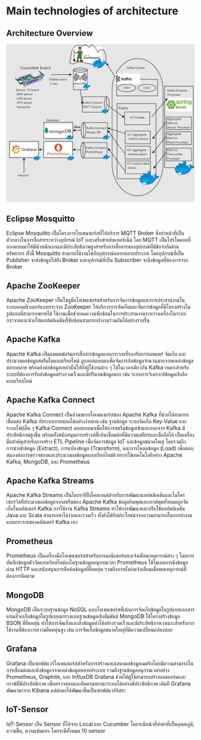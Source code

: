 # Main technologies of architecture

## Architecture Overview

![1](./asset/ARC.jpg)

## Eclipse Mosquitto
Eclipse Mosquitto เป็นโครงการโอเพนซอร์สที่ให้บริการ MQTT Broker ซึ่งทำหน้าที่เป็นตัวกลางในการสื่อสารระหว่างอุปกรณ์ IoT และเครือข่ายอินเทอร์เน็ต โดย MQTT เป็นโปรโตคอลที่ออกแบบมาให้มีน้ำหนักเบาและมีประสิทธิภาพสูงสำหรับการสื่อสารของอุปกรณ์ที่มีข้อจำกัดด้านทรัพยากร ทั้งนี้ Mosquitto สามารถใช้งานได้กับอุปกรณ์หลากหลายประเภท โดยอุปกรณ์ที่เป็น Publisher จะส่งข้อมูลไปยัง Broker และอุปกรณ์ที่เป็น Subscriber จะดึงข้อมูลที่ต้องการจาก Broker

## Apache ZooKeeper
Apache ZooKeeper เป็นโซลูชันโอเพนซอร์สสำหรับการจัดการข้อมูลและการประสานงานในระบบคอมพิวเตอร์แบบกระจาย ZooKeeper ให้บริการการจัดเก็บและจัดการข้อมูลที่มีโครงสร้างในรูปแบบที่สามารถขยายได้ ใช้งานเพื่อช่วยลดความซับซ้อนในการประสานงานระหว่างเครื่องในระบบกระจายและช่วยให้แอปพลิเคชันที่ซับซ้อนสามารถทำงานร่วมกันได้อย่างราบรื่น

## Apache Kafka
Apache Kafka เป็นแพลตฟอร์มการสื่อสารข้อมูลแบบกระจายที่รองรับการเผยแพร่ จัดเก็บ และประมวลผลข้อมูลสตรีมในแบบเรียลไทม์ ถูกออกแบบมาเพื่อจัดการกับข้อมูลจำนวนมากจากแหล่งข้อมูลหลากหลาย พร้อมส่งต่อข้อมูลเหล่านั้นไปยังผู้ใช้งานต่าง ๆ ได้ในเวลาเดียวกัน Kafka เหมาะสำหรับระบบที่ต้องการรับส่งข้อมูลอย่างรวดเร็วและมีปริมาณข้อมูลมาก เช่น ระบบการวิเคราะห์ข้อมูลเชิงลึกแบบเรียลไทม์

## Apache Kafka Connect
Apache Kafka Connect เป็นส่วนขยายโอเพนซอร์สของ Apache Kafka ที่ช่วยให้สามารถเชื่อมต่อ Kafka กับระบบภายนอกได้อย่างง่ายดาย เช่น ฐานข้อมูล ระบบจัดเก็บ Key-Value และระบบไฟล์อื่น ๆ Kafka Connect ออกแบบมาเพื่อให้การสตรีมข้อมูลเข้าและออกจาก Kafka มีประสิทธิภาพสูงขึ้น พร้อมทั้งสนับสนุนการสร้างปลั๊กอินเชื่อมต่อที่มีความเสถียรและเชื่อถือได้ เป็นเครื่องมือสำคัญสำหรับการสร้าง ETL Pipeline เพื่อจัดการข้อมูล IoT และข้อมูลขนาดใหญ่ โดยรวมถึงการนำเข้าข้อมูล (Extract), การแปลงข้อมูล (Transform), และการโหลดข้อมูล (Load) เพื่อตอบสนองต่อการตรวจสอบและประมวลผลข้อมูลแบบเรียลไทม์ด้วยการใช้เทคโนโลยีอย่าง Apache Kafka, MongoDB, และ Prometheus

## Apache Kafka Streams
Apache Kafka Streams เป็นไลบรารีฝั่งไคลเอนต์สำหรับการพัฒนาแอปพลิเคชันและไมโครเซอร์วิสที่ประมวลผลข้อมูลจากสตรีมของ Apache Kafka ข้อมูลอินพุตและเอาต์พุตทั้งหมดถูกจัดเก็บในคลัสเตอร์ Kafka การใช้งาน Kafka Streams ทำให้การพัฒนาและปรับใช้แอปพลิเคชัน Java และ Scala สามารถทำได้ง่ายและรวดเร็ว ทั้งยังได้รับประโยชน์จากความสามารถในการทำงานแบบกระจายของคลัสเตอร์ Kafka เอง

## Prometheus
Prometheus เป็นเครื่องมือโอเพนซอร์สสำหรับการมอนิเตอร์และแจ้งเตือนเหตุการณ์ต่าง ๆ โดยการบันทึกข้อมูลตัววัดแบบเรียลไทม์ลงในฐานข้อมูลอนุกรมเวลา Prometheus ใช้โมเดลการดึงข้อมูลผ่าน HTTP และสนับสนุนการสืบค้นข้อมูลที่ยืดหยุ่น รวมถึงการตั้งค่าแจ้งเตือนเมื่อพบเหตุการณ์ที่ต้องการติดตาม

## MongoDB
MongoDB เป็นระบบฐานข้อมูล NoSQL แบบโอเพนซอร์สที่เน้นการจัดเก็บข้อมูลในรูปแบบเอกสาร แทนที่จะเก็บข้อมูลในรูปแบบตารางแบบฐานข้อมูลเชิงสัมพันธ์ MongoDB ใช้โครงสร้างข้อมูล BSON ที่ยืดหยุ่น ทำให้การจัดเก็บและดึงข้อมูลทำได้อย่างรวดเร็วและมีประสิทธิภาพ เหมาะสำหรับการใช้งานที่ต้องการความยืดหยุ่นสูง เช่น การจัดเก็บข้อมูลขนาดใหญ่ที่มีความเปลี่ยนแปลงบ่อย

## Grafana
Grafana เป็นซอฟต์แวร์โอเพนซอร์สสำหรับการสร้างและแสดงผลข้อมูลเมตริกโดยมีความสามารถในการเชื่อมต่อและดึงข้อมูลจากแหล่งข้อมูลหลายประเภท รวมถึงฐานข้อมูลอนุกรมเวลาอย่าง Prometheus, Graphite, และ InfluxDB Grafana ช่วยให้ผู้ใช้สามารถสร้างแดชบอร์ดและกราฟที่มีประสิทธิภาพ เพื่อตรวจสอบและติดตามสถานะระบบได้อย่างมีประสิทธิภาพ เดิมที Grafana พัฒนามาจาก Kibana แต่ต่อมาได้พัฒนาขึ้นเป็นซอฟต์แวร์อิสระ

## IoT-Sensor
IoT-Sensor เป็น Sensor ที่ได้จาก Local และ Cucumber โดยจะมีหน้าที่ส่งค่าที่เป็นอุณหภูมิ, ความชื้น, ความเข้มแสง โดยจะมีทั้งหมด 10 sensor 

